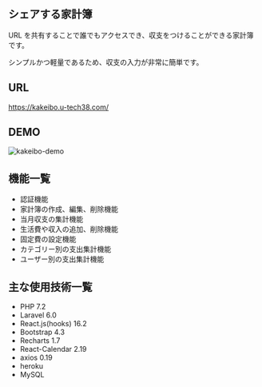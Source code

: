 ## シェアする家計簿

URL を共有することで誰でもアクセスでき、収支をつけることができる家計簿です。

シンプルかつ軽量であるため、収支の入力が非常に簡単です。

## URL

https://kakeibo.u-tech38.com/

## DEMO

![kakeibo-demo](https://user-images.githubusercontent.com/34672524/67155968-a524d380-f353-11e9-9a0f-01dc9a20935e.gif)

## 機能一覧

- 認証機能
- 家計簿の作成、編集、削除機能
- 当月収支の集計機能
- 生活費や収入の追加、削除機能
- 固定費の設定機能
- カテゴリー別の支出集計機能
- ユーザー別の支出集計機能

## 主な使用技術一覧

- PHP 7.2
- Laravel 6.0
- React.js(hooks) 16.2
- Bootstrap 4.3
- Recharts 1.7
- React-Calendar 2.19
- axios 0.19
- heroku
- MySQL

